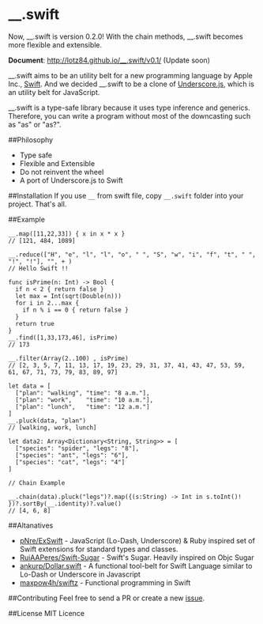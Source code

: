 __.swift
========

Now, __.swift is version 0.2.0! With the chain methods, __.swift becomes more flexible and extensible.

**Document**: <http://lotz84.github.io/__.swift/v0.1/> (Update soon)

__.swift aims to be an utility belt for a new programming language by Apple Inc., [Swift](https://developer.apple.com/swift/). And we decided  __.swift to be a clone of [Underscore.js](http://underscorejs.org/), which is an utility belt for JavaScript.

__.swift is a type-safe library because it uses type inference and generics. Therefore, you can write a program without most of the downcasting such as "as" or "as?".

##Philosophy
* Type safe
* Flexible and Extensible
* Do not reinvent the wheel
* A port of Underscore.js to Swift

##Installation
If you use `__` from swift file, copy `__.swift` folder into your project. That's all.

##Example

    __.map([11,22,33]) { x in x * x }
    // [121, 484, 1089]

    __.reduce(["H", "e", "l", "l", "o", " ", "S", "w", "i", "f", "t", " ", "!", "!"], "", + )
    // Hello Swift !!

    func isPrime(n: Int) -> Bool {
      if n < 2 { return false }
      let max = Int(sqrt(Double(n)))
      for i in 2...max {
        if n % i == 0 { return false }
      }
      return true
    }
    __.find([1,33,173,46], isPrime)
    // 173

    __.filter(Array(2..100) , isPrime)
    // [2, 3, 5, 7, 11, 13, 17, 19, 23, 29, 31, 37, 41, 43, 47, 53, 59, 61, 67, 71, 73, 79, 83, 89, 97]

    let data = [
      ["plan": "walking", "time": "8 a.m."],
      ["plan": "work",    "time": "10 a.m."],
      ["plan": "lunch",   "time": "12 a.m."]
    ]
    __.pluck(data, "plan")
    // [walking, work, lunch]

    let data2: Array<Dictionary<String, String>> = [
      ["species": "spider", "legs": "8"],
      ["species": "ant", "legs": "6"],
      ["species": "cat", "legs": "4"]
    ]

    // Chain Example
    
    __.chain(data).pluck("legs")?.map({(s:String) -> Int in s.toInt()! })?.sortBy(__.identity)?.value()
    // [4, 6, 8]

##Altanatives
* [pNre/ExSwift](https://github.com/pNre/ExSwift) - JavaScript (Lo-Dash, Underscore) & Ruby inspired set of Swift extensions for standard types and classes.
* [RuiAAPeres/Swift-Sugar](https://github.com/RuiAAPeres/Swift-Sugar) - Swift's Sugar. Heavily inspired on Objc Sugar
* [ankurp/Dollar.swift](https://github.com/ankurp/Dollar.swift) - A functional tool-belt for Swift Language similar to Lo-Dash or Underscore in Javascript
* [maxpow4h/swiftz](https://github.com/maxpow4h/swiftz) - Functional programming in Swift

##Contributing
Feel free to send a PR or create a new [issue](https://github.com/lotz84/__.swift/issues).

##License
MIT Licence
